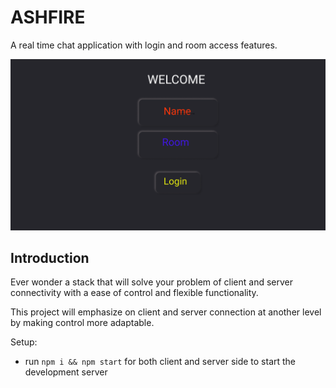 # ASHFIRE
A real time chat application with login and room access features.

<img src="client/1.png">



## Introduction
Ever wonder a stack that will solve your problem of client and server connectivity with a ease of control and flexible functionality.

This project will emphasize on client and server connection at another level by making control more adaptable.

Setup:
- run ```npm i && npm start``` for both client and server side to start the development server
